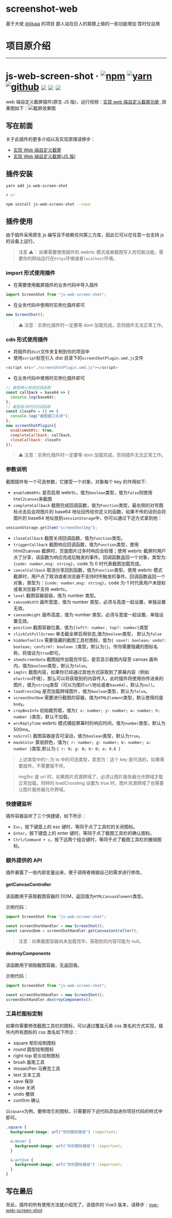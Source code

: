 # screenshot-web

基于大佬 [@likaia](https://github.com/likaia/js-screen-shot/) 的项目
鄙人站在巨人的肩膀上做的一些功能增加
暂时仅自用

# 项目原介绍

---

# js-web-screen-shot · [![npm](https://img.shields.io/badge/npm-v1.8.3-2081C1)](https://www.npmjs.com/package/js-web-screen-shot) [![yarn](https://img.shields.io/badge/yarn-v1.8.3-F37E42)](https://yarnpkg.com/package/js-web-screen-shot) [![github](https://img.shields.io/badge/GitHub-depositary-9A9A9A)](https://github.com/likaia/js-screen-shot) [![](https://img.shields.io/github/issues/likaia/js-screen-shot)](https://github.com/likaia/js-screen-shot/issues) [![](https://img.shields.io/github/forks/likaia/js-screen-shot)](``https://github.com/likaia/js-screen-shot/network/members) [![](https://img.shields.io/github/stars/likaia/js-screen-shot)](https://github.com/likaia/js-screen-shot/stargazers)

web 端自定义截屏插件(原生 JS 版)，运行视频：[实现 web 端自定义截屏功能](https://www.bilibili.com/video/BV1Ey4y127cV) ,效果图如下：![截屏效果图](https://p9-juejin.byteimg.com/tos-cn-i-k3u1fbpfcp/486d810877a24582aa8cf110e643c138~tplv-k3u1fbpfcp-watermark.image)

## 写在前面

关于此插件的更多介绍以及实现原理请移步：

- [实现 Web 端自定义截屏](https://juejin.cn/post/6924368956950052877)
- [实现 Web 端自定义截屏(JS 版)](https://juejin.cn/post/6931901091445473293)

## 插件安装

```bash
yarn add js-web-screen-shot

# or

npm install js-web-screen-shot --save
```

## 插件使用

由于插件采用原生 js 编写且不依赖任何第三方库，因此它可以在任意一台支持 js 的设备上运行。

> 注意 ⚠️： 如果需要使用插件的 webrtc 模式或者截图写入剪切板功能，需要你的网站运行在`https`环境或者`localhost`环境。

### import 形式使用插件

- 在需要使用截屏插件的业务代码中导入插件

```javascript
import ScreenShot from "js-web-screen-shot";
```

- 在业务代码中使用时实例化插件即可

```javascript
new ScreenShot();
```

> ⚠️ 注意：实例化插件时一定要等 dom 加载完成，否则插件无法正常工作。

### cdn 形式使用插件

- 将插件的`dist`文件夹复制到你的项目中
- 使用`script`标签引入 dist 目录下的`screenShotPlugin.umd.js`文件

```javascript
<script src="./screenShotPlugin.umd.js"></script>
```

- 在业务代码中使用时实例化插件即可

```javascript
// 截图确认按钮回调函数
const callback = base64 => {
  console.log(base64);
};
// 截图取消时的回调函数
const closeFn = () => {
  console.log("截图窗口关闭");
};
new screenShotPlugin({
  enableWebRtc: true,
  completeCallback: callback,
  closeCallback: closeFn
});
```

> ⚠️ 注意：实例化插件时一定要等 dom 加载完成，否则插件无法正常工作。

### 参数说明

截图插件有一个可选参数，它接受一个对象，对象每个 key 的作用如下:

- `enableWebRtc` 是否启用 webrtc，值为`boolean`类型，值为`false`则使用`html2canvas`来截图
- `completeCallback` 截图完成回调函数，值为`Function`类型，最右侧的对号图标点击后会将图片的 base64 地址回传给你定义的函数，如果不传的话则会将图片的 base64 地址放到`sessionStorage`中，你可以通过下述方式拿到他：

```javascript
sessionStorage.getItem("screenShotImg");
```

- `closeCallback` 截图关闭回调函数，值为`Function`类型。
- `triggerCallback` 截图响应回调函数，值为`Function`类型，使用 html2canvas 截屏时，页面图片过多时响应会较慢；使用 webrtc 截屏时用户点了分享，该函数为响应完成后触发的事件。回调函数返回一个对象，类型为: `{code: number,msg: string}`，code 为 0 时代表截图加载完成。
- `cancelCallback` 取消分享回到函数，值为`Function`类型，使用 webrtc 模式截屏时，用户点了取消或者浏览器不支持时所触发的事件。回调函数返回一个对象，类型为：`{code: number,msg: string}`，code 为-1 时代表用户未授权或者浏览器不支持 webrtc。
- `level` 截图容器层级，值为 number 类型。
- `canvasWidth` 画布宽度，值为 number 类型，必须与高度一起设置，单独设置无效。
- `canvasHeight` 画布高度，值为 number 类型，必须与宽度一起设置，单独设置无效。
- `position` 截图容器位置，值为`{left?: number, top?: number}`类型
- `clickCutFullScreen` 单击截全屏启用状态,值为`boolean`类型， 默认为`false`
- `hiddenToolIco` 需要隐藏的截图工具栏图标，值为`{ save?: boolean; undo?: boolean; confirm?: boolean }`类型，默认为`{}`。传你需要隐藏的图标名称，将值设为`true`即可。
- `showScreenData` 截图组件加载完毕后，是否显示截图内容至 canvas 画布内，值为`boolean`类型，默认为`false`。
- `imgSrc` 截图内容，如果你已经通过其他方式获取到了屏幕内容（例如`electron`环境），那么可以将获取到的内容传入，此时插件将使用你传进来的图片，值为`string`类型（可以为图片`url`地址或者`base64`），默认为`null`。
- `loadCrossImg` 是否加载跨域图片，值为`boolean`类型，默认为`false`。
- `screenShotDom` 需要进行截图的容器，值为`HTMLElement`类型，默认使用的是`body`。
- `cropBoxInfo` 初始裁剪框，值为`{ x: number; y: number; w: number; h: number }`类型，默认不加载。
- `wrcReplyTime` webrtc 模式捕捉屏幕时的响应时间，值为`number`类型，默认为 500ms。
- `noScroll` 截图容器是否可滚动，值为`boolean`类型，默认为`true`。
- `maskColor` 蒙层颜色，值为`{ r: number; g: number; b: number; a: number }`类型,默认为:`{ r: 0; g: 0; b: 0; a: 0.6 }`

> 上述类型中的`?:`为 ts 中的可选类型，意思为：这个 key 是可选的，如果需要就传，不需要就不传。

> imgSrc 是 url 时，如果图片资源跨域了，必须让图片服务器允许跨域才能正常加载。同样的 loadCrossImg 设置为 true 时，图片资源跨域了也需要让图片服务器允许跨域。

### 快捷键监听

插件容器监听了三个快捷键，如下所示：

- `Esc`，按下键盘上的 esc 键时，等同于点了工具栏的关闭图标。
- `Enter`，按下键盘上的 enter 键时，等同于点了截图工具栏的确认图标。
- `Ctrl/Command + z`，按下这两个组合键时，等同于点了截图工具栏的撤销图标。

### 额外提供的 API

插件暴露了一些内部变量出来，便于调用者根据自己的需求进行修改。

#### getCanvasController

该函数用于获取截图容器的 DOM，返回值为`HTMLCanvasElement`类型。

示例代码：

```javascript
import ScreenShot from "js-web-screen-shot";

const screenShotHandler = new ScreenShot();
const canvasDom = screenShotHandler.getCanvasController();
```

> 注意：如果截图容器尚未加载完毕，获取到的内容可能为 null。

#### destroyComponents

该函数用于销毁截图容器，无返回值。

示例代码：

```javascript
import ScreenShot from "js-web-screen-shot";

const screenShotHandler = new ScreenShot();
screenShotHandler.destroyComponents();
```

### 工具栏图标定制

如果你需要修改截图工具栏的图标，可以通过覆盖元素 css 类名的方式实现，插件内所有图标的 css 类名如下所示：

- square 矩形绘制图标
- round 圆型绘制图标
- right-top 箭头绘制图标
- brush 画笔工具
- mosaicPen 马赛克工具
- text 文本工具
- save 保存
- close 关闭
- undo 撤销
- confirm 确认

以`square`为例，要修改它的图标，只需要将下述代码添加进你项目代码的样式中即可。

```scss
.square {
  background-image: url("你的图标路径") !important;

  &:hover {
    background-image: url("你的图标路径") !important;
  }

  &:active {
    background-image: url("你的图标路径") !important;
  }
}
```

## 写在最后

至此，插件的所有使用方法就介绍完了，该插件的 Vue3 版本，请移步：[vue-web-screen-shot](https://www.npmjs.com/package/vue-web-screen-shot)
